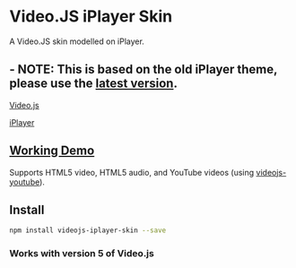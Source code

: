 # Video.JS iPlayer Skin
A Video.JS skin modelled on iPlayer.

## - NOTE: This is based on the old iPlayer theme, please use the [latest version](https://github.com/VD39/videojs-iplayer-skin-1).

[Video.js](http://www.videojs.com/)

[iPlayer](http://www.bbc.co.uk/iplayer)

## [Working Demo](https://run.plnkr.co/plunks/dc2lJ0oqqSQF7nqcA4UD/)

Supports HTML5 video, HTML5 audio, and YouTube videos (using [videojs-youtube](https://github.com/videojs/videojs-youtube)).

## Install

```sh
npm install videojs-iplayer-skin --save
```

### Works with version 5 of Video.js
